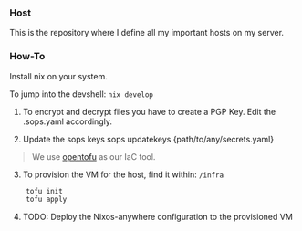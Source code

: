 ### Host

This is the repository where I define all my important hosts on my server.

### How-To

Install nix on your system.

To jump into the devshell: `nix develop`

1) To encrypt and decrypt files you have to create a PGP Key.
Edit the .sops.yaml accordingly.

2) Update the sops keys
sops updatekeys {path/to/any/secrets.yaml}

> We use [opentofu](https://opentofu.org/) as our IaC tool.
3) To provision the VM for the host, find it within: `/infra`

```bash
    tofu init
    tofu apply
```

4) TODO: Deploy the Nixos-anywhere configuration to the provisioned VM
